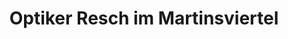 ---
title: "Optiker Resch im Martinsviertel"
url: /darmstadt/optiker-resch-im-martinsviertel/
shop: Optiker
---